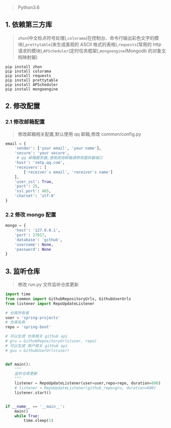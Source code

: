 > Python3.6

## 1. 依赖第三方库
> `zhon`(中文标点符号处理),`colorama`(在控制台、命令行输出彩色文字的模块),`prettytable`(来生成美观的 ASCII 格式的表格),`requests`(常用的 http 请求的模块),`APScheduler`(定时任务框架),`mongoengine`(Mongodb 的对象文档映射器)

```
pip install zhon
pip install colorama
pip install requests
pip install prettytable
pip install APScheduler
pip install mongoengine
```

## 2. 修改配置

### 2.1 修改邮箱配置

> 修改邮箱相关配置,默认使用 qq 邮箱,修改 common/config.py
```python
email = {
    'sender': ['your email', 'your name'],
    'secure': 'your secure',
     # qq 邮箱服务器,使用其他邮箱请修改服务器端口
    'host': 'smtp.qq.com',
    'receivers': [
        ['receiver`s email', 'receiver`s name']
    ],
    'user_ssl': True,
    'port': 25,
    'ssl_port': 465,
    'charset': 'utf-8'
}
```

### 2.2 修改 mongo 配置
```python
mongo = {
    'host': '127.0.0.1',
    'port': 27017,
    'database': 'github',
    'username': None,
    'password': None
}
```

## 3. 监听仓库

> 修改 run.py 文件监听仓库更新

```python
import time
from common import GithubRepositoryUrls, GithubUserUrls
from listener import RepoUpdateListener

# 仓库所有者
user = 'spring-projects'
# 仓库名称
repo = 'spring-boot'

# 可以生成 仓库相关 github api
# gru = GithubRepositoryUrls(user, repo)
# 可以生成 用户相关 github api
# guu = GithubUserUrls(user)


def main():
    """
    监听仓库更新
    """
    listener = RepoUpdateListener(user=user,repo=repo, duration=600)
    # listener = RepoUpdateListener(github_repo=gru, duration=600)
    listener.start()


if __name__ == '__main__':
    main()
    while True:
        time.sleep(1)

```